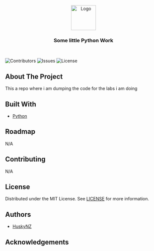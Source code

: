 <br/>
<p align="center">
  <a href="https://github.com/HuskyNZ/10">
    <img src="https://serv.hnz.li/logo/default.png" alt="Logo" width="80" height="80">
  </a>

  <h3 align="center">Some little Python Work</h3>
  <br>

</p>

![Contributors](https://img.shields.io/github/contributors/HuskyNZ/10?color=dark-green) ![Issues](https://img.shields.io/github/issues/HuskyNZ/ara-python-25) ![License](https://img.shields.io/github/license/HuskyNZ/ara-python-25)

## About The Project

This a repo where i am dumping the code for the labs i am doing

## Built With

- [Python](https://www.python.org/)


## Roadmap
N/A

## Contributing

N/A

## License

Distributed under the MIT License. See [LICENSE](https://github.com/huskynz/ara-python-25/blob/master/LICENSE) for more information.

## Authors

- [HuskyNZ](https://www.husky.nz)

## Acknowledgements